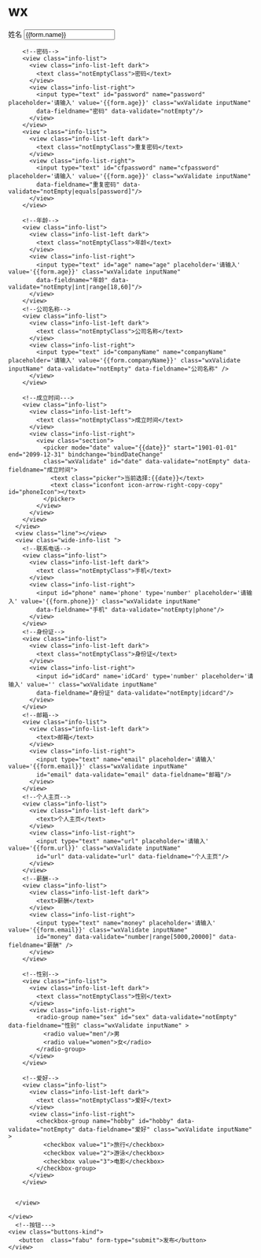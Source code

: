 # wx

<form bindsubmit="formSubmit">
    <view class="wide-info">      
      <view class="wide-info-list">
        <!--姓名-->
        <view class="info-list">
          <view class="info-list-1eft">
            <text class="notEmptyClass">姓名</text>
          </view>
          <view class="info-list-right">
            <input id="name" name='name' placeholder='请输入' value='{{form.name}}' class="wxValidate inputName" 
            data-validate="notEmpty|size[4,10]" data-fieldname="姓名"/>
          </view>
        </view>

        <!--密码-->
        <view class="info-list">
          <view class="info-list-1eft dark">
            <text class="notEmptyClass">密码</text>
          </view>
          <view class="info-list-right">            
            <input type="text" id="password" name="password" placeholder='请输入' value='{{form.age}}' class="wxValidate inputName"
            data-fieldname="密码" data-validate="notEmpty"/>
          </view>
        </view>
        <view class="info-list">
          <view class="info-list-1eft dark">
            <text class="notEmptyClass">重复密码</text>
          </view>
          <view class="info-list-right">            
            <input type="text" id="cfpassword" name="cfpassword" placeholder='请输入' value='{{form.age}}' class="wxValidate inputName"
            data-fieldname="重复密码" data-validate="notEmpty|equals[password]"/>
          </view>
        </view>

        <!--年龄-->
        <view class="info-list">
          <view class="info-list-1eft dark">
            <text class="notEmptyClass">年龄</text>
          </view>
          <view class="info-list-right">            
            <input type="text" id="age" name="age" placeholder='请输入' value='{{form.age}}' class="wxValidate inputName"
            data-fieldname="年龄" data-validate="notEmpty|int|range[18,60]"/>
          </view>
        </view>
        <!--公司名称-->
        <view class="info-list">
          <view class="info-list-1eft dark">
            <text class="notEmptyClass">公司名称</text>            
          </view>
          <view class="info-list-right">
            <input type="text" id="companyName" name="companyName" placeholder='请输入' value='{{form.companyName}}' class="wxValidate inputName" data-validate="notEmpty" data-fieldname="公司名称" />
          </view>
        </view>
        
        <!--成立时间--->
        <view class="info-list">
          <view class="info-list-1eft">
            <text class="notEmptyClass">成立时间</text>            
          </view>
          <view class="info-list-right">
            <view class="section">
              <picker mode="date" value="{{date}}" start="1901-01-01" end="2099-12-31" bindchange="bindDateChange"
              class="wxValidate" id="date" data-validate="notEmpty" data-fieldname="成立时间">
                <text class="picker">当前选择:{{date}}</text>
                <text class="iconfont icon-arrow-right-copy-copy" id="phoneIcon"></text>
              </picker>
            </view>
          </view>
        </view>
      </view>
      <view class="line"></view>
      <view class="wide-info-list ">         
        <!--联系电话-->
        <view class="info-list">
          <view class="info-list-1eft dark">
            <text class="notEmptyClass">手机</text>           
          </view>
          <view class="info-list-right">            
            <input id="phone" name='phone' type='number' placeholder='请输入' value='{{form.phone}}' class="wxValidate inputName" 
            data-fieldname="手机" data-validate="notEmpty|phone"/>
          </view>
        </view>
        <!--身份证-->
        <view class="info-list">
          <view class="info-list-1eft dark">
            <text class="notEmptyClass">身份证</text>           
          </view>
          <view class="info-list-right">            
            <input id="idCard" name='idCard' type='number' placeholder='请输入' value='' class="wxValidate inputName" 
            data-fieldname="身份证" data-validate="notEmpty|idcard"/>
          </view>
        </view>
        <!--邮箱-->
        <view class="info-list">
          <view class="info-list-1eft dark">
            <text>邮箱</text>
          </view>
          <view class="info-list-right">            
            <input type="text" name="email" placeholder='请输入' value='{{form.email}}' class="wxValidate inputName" 
            id="email" data-validate="email" data-fieldname="邮箱"/>
          </view>
        </view>
        <!--个人主页-->
        <view class="info-list">
          <view class="info-list-1eft dark">
            <text>个人主页</text>
          </view>
          <view class="info-list-right">            
            <input type="text" name="url" placeholder='请输入' value='{{form.url}}' class="wxValidate inputName" 
            id="url" data-validate="url" data-fieldname="个人主页"/>
          </view>
        </view>
        <!--薪酬-->
        <view class="info-list">
          <view class="info-list-1eft dark">
            <text>薪酬</text>
          </view>
          <view class="info-list-right">            
            <input type="text" name="money" placeholder='请输入' value='{{form.email}}' class="wxValidate inputName" 
            id="money" data-validate="number|range[5000,20000]" data-fieldname="薪酬" />
          </view>
        </view>

        <!--性别-->
        <view class="info-list">
          <view class="info-list-1eft dark">
            <text class="notEmptyClass">性别</text>
          </view>
          <view class="info-list-right">            
            <radio-group name="sex" id="sex" data-validate="notEmpty" data-fieldname="性别" class="wxValidate inputName" >
              <radio value="men"/>男
              <radio value="women">女</radio>
            </radio-group>
          </view>
        </view>
        
        <!--爱好-->
        <view class="info-list">
          <view class="info-list-1eft dark">
            <text class="notEmptyClass">爱好</text>
          </view>
          <view class="info-list-right">            
            <checkbox-group name="hobby" id="hobby" data-validate="notEmpty" data-fieldname="爱好" class="wxValidate inputName" >
              <checkbox value="1">旅行</checkbox>
              <checkbox value="2">游泳</checkbox>
              <checkbox value="3">电影</checkbox>
            </checkbox-group>
          </view>
        </view>


      </view>
 
    </view>
      <!--按钮--->
    <view class="buttons-kind">
       <button  class="fabu" form-type="submit">发布</button>
    </view>
</form>
